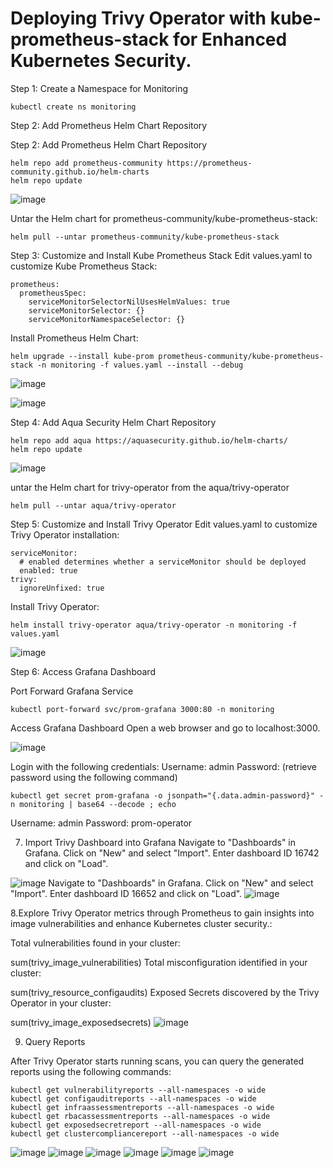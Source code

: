 # Deploying Trivy Operator with kube-prometheus-stack for Enhanced Kubernetes Security.

Step 1: Create a Namespace for Monitoring
```
kubectl create ns monitoring
```

Step 2: Add Prometheus Helm Chart Repository


Step 2: Add Prometheus Helm Chart Repository

```
helm repo add prometheus-community https://prometheus-community.github.io/helm-charts
helm repo update
```

![image](https://github.com/vijaybiradar/Trivy-Operator-in-Kubernetes-Cluster./assets/38376802/dc1f1a9b-e2b1-4c3a-b3f1-656936c1145d)

Untar the Helm chart for prometheus-community/kube-prometheus-stack:

```
helm pull --untar prometheus-community/kube-prometheus-stack
```


Step 3: Customize and Install Kube Prometheus Stack
Edit values.yaml to customize Kube Prometheus Stack:
```
prometheus:
  prometheusSpec:
    serviceMonitorSelectorNilUsesHelmValues: true
    serviceMonitorSelector: {}
    serviceMonitorNamespaceSelector: {}
```

Install Prometheus Helm Chart:

```
helm upgrade --install kube-prom prometheus-community/kube-prometheus-stack -n monitoring -f values.yaml --install --debug 
```

![image](https://github.com/vijaybiradar/Trivy-Operator-in-Kubernetes-Cluster./assets/38376802/f4eb40f5-88bb-44f9-a2cb-d52b060822f3)

![image](https://github.com/vijaybiradar/Trivy-Operator-in-Kubernetes-Cluster./assets/38376802/c65769e6-4d2d-4603-98c1-457ad2d8abee)



Step 4: Add Aqua Security Helm Chart Repository

```
helm repo add aqua https://aquasecurity.github.io/helm-charts/
helm repo update
```

![image](https://github.com/vijaybiradar/Trivy-Operator-in-Kubernetes-Cluster./assets/38376802/ed6853b2-6709-4d2f-a844-47f608c247c6)

untar the Helm chart for trivy-operator from the aqua/trivy-operator

```
helm pull --untar aqua/trivy-operator
```

Step 5: Customize and Install Trivy Operator
Edit values.yaml to customize Trivy Operator installation:
```
serviceMonitor:
  # enabled determines whether a serviceMonitor should be deployed
  enabled: true
trivy:
  ignoreUnfixed: true
```

Install Trivy Operator:

```
helm install trivy-operator aqua/trivy-operator -n monitoring -f values.yaml
```

![image](https://github.com/vijaybiradar/Trivy-Operator-in-Kubernetes-Cluster./assets/38376802/28334278-d6e7-4211-a638-fc2147657b15)

Step 6: Access Grafana Dashboard

Port Forward Grafana Service
```
kubectl port-forward svc/prom-grafana 3000:80 -n monitoring
```
Access Grafana Dashboard
Open a web browser and go to localhost:3000.

![image](https://github.com/vijaybiradar/Trivy-Operator-in-Kubernetes-Cluster./assets/38376802/6c9bcae2-a693-4e83-b02b-6e84cdc11dba)

Login with the following credentials:
Username: admin
Password: (retrieve password using the following command)
```
kubectl get secret prom-grafana -o jsonpath="{.data.admin-password}" -n monitoring | base64 --decode ; echo
```
Username: admin
Password: prom-operator


7. Import Trivy Dashboard into Grafana
Navigate to "Dashboards" in Grafana.
Click on "New" and select "Import".
Enter dashboard ID 16742 and click on "Load".

![image](https://github.com/vijaybiradar/Trivy-Operator-in-Kubernetes-Cluster./assets/38376802/68f13f6d-2ff2-4703-a019-f2e4dee9e937)
Navigate to "Dashboards" in Grafana.
Click on "New" and select "Import".
Enter dashboard ID 16652 and click on "Load".
![image](https://github.com/vijaybiradar/Trivy-Operator-in-Kubernetes-Cluster./assets/38376802/fbed4ebe-9da8-4e4b-ba0d-6f3cc4c4ba27)



8.Explore Trivy Operator metrics through Prometheus to gain insights into image vulnerabilities and enhance Kubernetes cluster security.:

Total vulnerabilities found in your cluster:

sum(trivy_image_vulnerabilities)
Total misconfiguration identified in your cluster:

sum(trivy_resource_configaudits)
Exposed Secrets discovered by the Trivy Operator in your cluster:

sum(trivy_image_exposedsecrets)
![image](https://github.com/vijaybiradar/Trivy-Operator-in-Kubernetes-Cluster./assets/38376802/3839d47a-ff87-4550-b661-c289a26ddc44)




9. Query Reports

After Trivy Operator starts running scans, you can query the generated reports using the following commands:

```
kubectl get vulnerabilityreports --all-namespaces -o wide
kubectl get configauditreports --all-namespaces -o wide
kubectl get infraassessmentreports --all-namespaces -o wide
kubectl get rbacassessmentreports --all-namespaces -o wide
kubectl get exposedsecretreport --all-namespaces -o wide
kubectl get clustercompliancereport --all-namespaces -o wide
```

![image](https://github.com/vijaybiradar/Trivy-Operator-in-Kubernetes-Cluster./assets/38376802/55490760-843d-4484-bb7b-53b9c725a9d5)
![image](https://github.com/vijaybiradar/Trivy-Operator-in-Kubernetes-Cluster./assets/38376802/6e0a2efa-ed0f-4101-bd92-9a0a4a492e2e)
![image](https://github.com/vijaybiradar/Trivy-Operator-in-Kubernetes-Cluster./assets/38376802/54bfe814-239e-4a06-a029-e26aecb1f481)
![image](https://github.com/vijaybiradar/Trivy-Operator-in-Kubernetes-Cluster./assets/38376802/f8287508-64dd-4905-8a80-13f28a8f1192)
![image](https://github.com/vijaybiradar/Trivy-Operator-in-Kubernetes-Cluster./assets/38376802/191ae33f-4c12-444b-b9de-7dcc33ed4c44)
![image](https://github.com/vijaybiradar/Trivy-Operator-in-Kubernetes-Cluster./assets/38376802/8cefac58-4d9a-4f9e-9f0e-7a5569da4fff)





